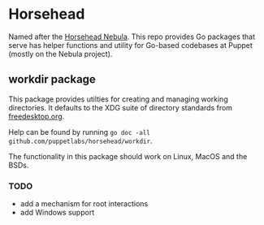 # Horsehead

Named after the [Horsehead Nebula](https://en.wikipedia.org/wiki/Horsehead_Nebula).
This repo provides Go packages that serve has helper functions and utility for
Go-based codebases at Puppet (mostly on the Nebula project).

## workdir package

This package provides utilties for creating and managing working directories.
It defaults to the XDG suite of directory standards from [freedesktop.org](https://www.freedesktop.org/wiki/Software/xdg-user-dirs/).

Help can be found by running `go doc -all github.com/puppetlabs/horsehead/workdir`.

The functionality in this package should work on Linux, MacOS and the BSDs.

### TODO

- add a mechanism for root interactions
- add Windows support
